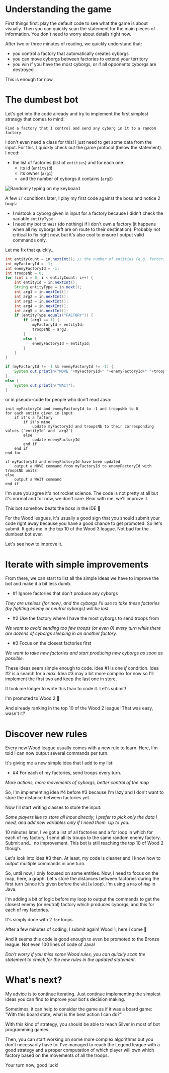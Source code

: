 # Understanding the game

First things first: play the default code to see what the game is about visually. Then you can quickly scan the statement for the main pieces of information. You don't need to worry about details right now.

After two or three minutes of reading, we quickly understand that:

- you control a factory that automatically creates cyborgs
- you can move cyborgs between factories to extend your territory
- you win if you have the most cyborgs, or if all opponents cyborgs are destroyed

This is enough for now.

# The dumbest bot

Let's get into the code already and try to implement the first simplest strategy that comes to mind:

`Find a factory that I control and send any cyborg in it to a random factory`

I don't even need a class for this! I just need to get some data from the input. For this, I quickly check out the game protocol (below the statement). I need:

- the list of factories (list of `entities`)
	and for each one
	- its id (`entityId`)
	- its owner (`arg1`)
	- and the number of cyborgs it contains (`arg2`)

![Randomly typing on my keyboard](https://media.giphy.com/media/13GIgrGdslD9oQ/giphy.gif)

A few `if` conditions later, I play my first code against the boss and notice 2 bugs:

- I mistook a cyborg given in input for a factory because I didn't check the variable `entityType`
- I need my bot to `WAIT` (do nothing) if I don't own a factory (it happens when all my cyborgs left are on route to their destination). Probably not critical to fix right now, but it's also cool to ensure I output valid commands only.

Let me fix that quickly...

```java
int entityCount = in.nextInt(); // the number of entities (e.g. factories and troops)
int myFactoryId = -1;
int enemyFactoryId = -1;
int troopsNb = 0;
for (int i = 0; i < entityCount; i++) {
    int entityId = in.nextInt();
    String entityType = in.next();
    int arg1 = in.nextInt();
    int arg2 = in.nextInt();
    int arg3 = in.nextInt();
    int arg4 = in.nextInt();
    int arg5 = in.nextInt();
    if (entityType.equals("FACTORY")) {
        if (arg1 == 1) {
            myFactoryId = entityId;
            troopsNb = arg2;
        }
        else {
            enemyFactoryId = entityId;
        }
    }
}

if (myFactoryId != -1 && enemyFactoryId != -1) {
    System.out.println("MOVE "+myFactoryId+" "+enemyFactoryId+" "+troopsNb);
}
else {
    System.out.println("WAIT");
}
```

or in pseudo-code for people who don't read Java:

```
init myFactoryId and enemyFactoryId to -1 and troopsNb to 0
for each entity given in input
    if it's a factory
        if it's mine
            update myFactoryId and troopsNb to their corresponding values (`entityId` and `arg2`)
        else
            update enemyFactoryId
        end if
    end if
end for

if myFactoryId and enemyFactoryId have been updated
    output a MOVE command from myFactoryId to enemyFactoryId with troopsNb units
else
    output a WAIT command
end if
```

I'm sure you agree it's not rocket science. The code is not pretty at all but it's normal and for now, we don't care. Bear with me, we'll improve it. 

This bot somehow beats the boss in the IDE  🎉

For the Wood leagues, it's usually a good sign that you should submit your code right away because you have a good chance to get promoted. So let's submit. It gets me in the top 10 of the Wood 3 league. Not bad for the dumbest bot ever.

Let's see how to improve it.

# Iterate with simple improvements

From there, we can start to list all the simple ideas we have to improve the bot and make it a bit less dumb. 

- #1 Ignore factories that don't produce any cyborgs

_They are useless (for now), and the cyborgs I'll use to take these factories (by fighting enemy or neutral cyborgs) will be lost._

- #2 Use the factory where I have the most cyborgs to send troops from

_We want to avoid sending too few troops (or even 0) every turn while there are dozens of cyborgs sleeping in an another factory._

- #3 Focus on the closest factories first

_We want to take new factories and start producing new cyborgs as soon as possible._

These ideas seem simple enough to code. Idea #1 is one _if_ condition. Idea #2 is a search for a _max_. Idea #3 may a bit more complex for now so I'll implement the first two and keep the last one in store.

It took me longer to write this than to code it. Let's submit!

I'm promoted to Wood 2  🚀

And already ranking in the top 10 of the Wood 2 league! That was easy, wasn't it?

# Discover new rules

Every new Wood league usually comes with a new rule to learn. Here, I'm told I can now output several commands per turn.

It's giving me a new simple idea that I add to my list:

- #4 For each of my factories, send troops every turn.

_More actions, more movements of cyborgs, better control of the map_

So, I'm implementing idea #4 before #3 because I'm lazy and I don't want to store the distance between factories yet...

Now I'll start writing classes to store the input.

_Some players like to store all input directly; I prefer to pick only the data I need, and add new variables only if I need them. Up to you._

10 minutes later, I've got a list of all factories and a for loop in which for each of my factory, I send all its troups to the same random enemy factory. Submit and... no improvement. This bot is still reaching the top 10 of Wood 2 though.

Let's look into idea #3 then. At least, my code is cleaner and I know how to output multiple commands in one turn.

So, until now, I only focused on some entities. Now, I need to focus on the map, here, a graph. Let's store the distances between factories during the first turn (since it's given before the `while` loop). I'm using a `Map` of `Map` in Java.

I'm adding a bit of logic before my loop to output the commands to get the closest enemy (or neutral) factory which produces cyborgs, and this for each of my factories.

It's simply done with 2 `for` loops.

After a few minutes of coding, I submit again! Wood 1, here I come 🎊

And it seems this code is good enough to even be promoted to the Bronze league. Not even 100 lines of code of Java!

_Don't worry if you miss some Wood rules, you can quickly scan the statement to check for the new rules in the updated statement._

# What's next?

My advice is to continue iterating. Just continue implementing the simplest ideas you can find to improve your bot's decision making.

Sometimes, it can help to consider the game as if it was a board game: "With this board state, what is the best action I can do?"

With this kind of strategy, you should be able to reach Silver in most of bot programming games.

Then, you can start working on some more complex algorithms but you don't necessarily have to. I've managed to reach the Legend league with a good strategy and a proper computation of which player will own which factory based on the movements of all the troops.

Your turn now, good luck!